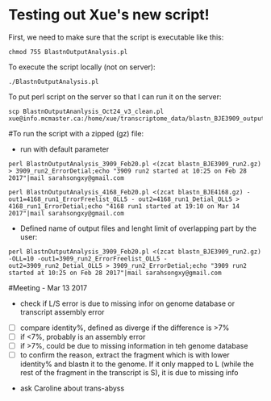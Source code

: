 # Testing out Xue's new script!

First, we need to make sure that the script is executable like this:

```
chmod 755 BlastnOutputAnalysis.pl
```

To execute the script locally (not on server):
```
./BlastnOutputAnalysis.pl
```
To put perl script on the server so that I can run it on the server:
```
scp BlastnOutputAnanlysis_Oct24_v3_clean.pl  xue@info.mcmaster.ca:/home/xue/transcriptome_data/blastn_BJE3909_output
```
#To run the script with a zipped (gz) file:
* run with default parameter
```
perl BlastnOutputAnalysis_3909_Feb20.pl <(zcat blastn_BJE3909_run2.gz) > 3909_run2_ErrorDetial;echo "3909 run2 started at 10:25 on Feb 28 2017"|mail sarahsongxy@gmail.com
```
```
perl BlastnOutputAnalysis_4168_Feb20.pl <(zcat blastn_BJE4168.gz) -out1=4168_run1_ErrorFreelist_OLL5 - out2=4168_run1_Detial_OLL5 > 4168_run1_ErrorDetial;echo "4168 run1 started at 19:10 on Mar 14 2017"|mail sarahsongxy@gmail.com

```
* Defined name of output files and lenght limit of overlapping part by the user:
```
perl BlastnOutputAnalysis_3909_Feb20.pl <(zcat blastn_BJE3909_run2.gz) -OLL=10 -out1=3909_run2_ErrorFreelist_OLL5 - out2=3909_run2_Detial_OLL5 > 3909_run2_ErrorDetial;echo "3909 run2 started at 10:25 on Feb 28 2017"|mail sarahsongxy@gmail.com

```

#Meeting - Mar 13 2017
* check if L/S error is due to missing infor on genome database or transcript assembly error
- [ ] compare identity%, defined as diverge if the difference is >7%
- [ ] if <7%, probably is an assembly error
- [ ] if >7%, could be due to missing information in teh genome database
- [ ] to confirm the reason, extract the fragment which is with lower identity% and blastn it to the genome. If it only mapped to L (while the rest of the fragment in the transcript is S), it is due to missing info 
* ask Caroline about trans-abyss



